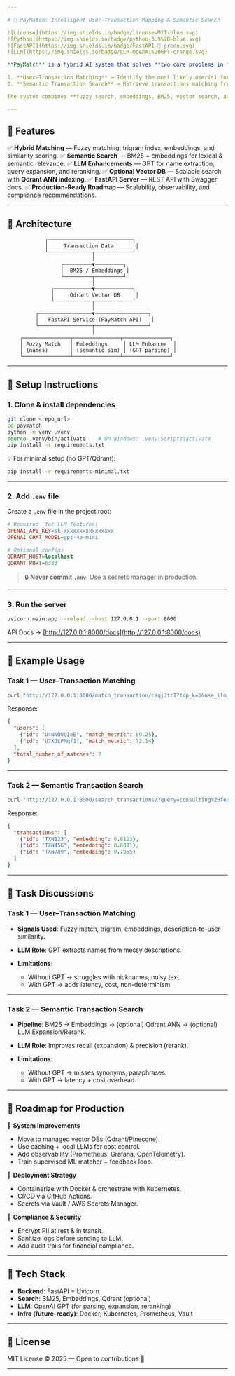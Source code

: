 ```yaml
---

# 🔹 PayMatch: Intelligent User–Transaction Mapping & Semantic Search

![License](https://img.shields.io/badge/license-MIT-blue.svg)
![Python](https://img.shields.io/badge/python-3.9%2B-blue.svg)
![FastAPI](https://img.shields.io/badge/FastAPI-🚀-green.svg)
![LLM](https://img.shields.io/badge/LLM-OpenAI%20GPT-orange.svg)

**PayMatch** is a hybrid AI system that solves **two core problems in financial systems**:

1. **User–Transaction Matching** → Identify the most likely user(s) for a given transaction.
2. **Semantic Transaction Search** → Retrieve transactions matching free-text queries (e.g., *"consulting fee in July"*).

The system combines **fuzzy search, embeddings, BM25, vector search, and optional LLM enhancements (GPT)** to achieve high recall & precision.

---
```


## 🔹 Features

✅ **Hybrid Matching** — Fuzzy matching, trigram index, embeddings, and similarity scoring.
✅ **Semantic Search** — BM25 + embeddings for lexical & semantic relevance.
✅ **LLM Enhancements** — GPT for name extraction, query expansion, and reranking.
✅ **Optional Vector DB** — Scalable search with **Qdrant ANN indexing**.
✅ **FastAPI Server** — REST API with Swagger docs.
✅ **Production-Ready Roadmap** — Scalability, observability, and compliance recommendations.

---

## 🔹 Architecture

```
            ┌───────────────────────────┐
            │     Transaction Data       │
            └──────────────┬────────────┘
                           │
                 ┌─────────▼─────────┐
                 │  BM25 / Embeddings │
                 └─────────┬─────────┘
                           │
              ┌────────────▼────────────┐
              │     Qdrant Vector DB     │
              └────────────┬────────────┘
                           │
         ┌─────────────────▼─────────────────┐
         │   FastAPI Service (PayMatch API)   │
         └─────────────────┬─────────────────┘
                           │
    ┌───────────────┬───────────────┬───────────────┐
    │ Fuzzy Match   │ Embeddings     │ LLM Enhancer  │
    │ (names)       │ (semantic sim) │ (GPT parsing) │
    └───────────────┴───────────────┴───────────────┘
```

---

## 🔹 Setup Instructions

### 1. Clone & install dependencies

```bash
git clone <repo_url>
cd paymatch
python -m venv .venv
source .venv/bin/activate    # On Windows: .venv\Scripts\activate
pip install -r requirements.txt
```

💡 For minimal setup (no GPT/Qdrant):

```bash
pip install -r requirements-minimal.txt
```

---

### 2. Add `.env` file

Create a `.env` file in the project root:

```ini
# Required (for LLM features)
OPENAI_API_KEY=sk-xxxxxxxxxxxxxxxx
OPENAI_CHAT_MODEL=gpt-4o-mini

# Optional configs
QDRANT_HOST=localhost
QDRANT_PORT=6333
```

> 🔒 **Never commit `.env`**. Use a secrets manager in production.

---

### 3. Run the server

```bash
uvicorn main:app --reload --host 127.0.0.1 --port 8000
```

API Docs → [http://127.0.0.1:8000/docs](http://127.0.0.1:8000/docs)

---

## 🔹 Example Usage

### Task 1 — User–Transaction Matching

```bash
curl "http://127.0.0.1:8000/match_transaction/caqjJtrI?top_k=5&use_llm_for_parse=true"
```

Response:

```json
{
  "users": [
    {"id": "U4NNQUQIeE", "match_metric": 89.25},
    {"id": "U7XJLPMqf1", "match_metric": 72.14}
  ],
  "total_number_of_matches": 2
}
```

---

### Task 2 — Semantic Transaction Search

```bash
curl "http://127.0.0.1:8000/search_transactions/?query=consulting%20fee&top_k=5&use_llm_for_expansion=true&use_llm_for_rerank=true"
```

Response:

```json
{
  "transactions": [
    {"id": "TXN123", "embedding": 0.8123},
    {"id": "TXN456", "embedding": 0.8011},
    {"id": "TXN789", "embedding": 0.7955}
  ]
}
```

---

## 🔹 Task Discussions

### Task 1 — User–Transaction Matching

* **Signals Used**: Fuzzy match, trigram, embeddings, description-to-user similarity.
* **LLM Role**: GPT extracts names from messy descriptions.
* **Limitations**:

  * Without GPT → struggles with nicknames, noisy text.
  * With GPT → adds latency, cost, non-determinism.

---

### Task 2 — Semantic Transaction Search

* **Pipeline**: BM25 → Embeddings → (optional) Qdrant ANN → (optional) LLM Expansion/Rerank.
* **LLM Role**: Improves recall (expansion) & precision (rerank).
* **Limitations**:

  * Without GPT → misses synonyms, paraphrases.
  * With GPT → latency + cost overhead.

---

## 🔹 Roadmap for Production

🔧 **System Improvements**

* Move to managed vector DBs (Qdrant/Pinecone).
* Use caching + local LLMs for cost control.
* Add observability (Prometheus, Grafana, OpenTelemetry).
* Train supervised ML matcher + feedback loop.

🚀 **Deployment Strategy**

* Containerize with Docker & orchestrate with Kubernetes.
* CI/CD via GitHub Actions.
* Secrets via Vault / AWS Secrets Manager.

🔐 **Compliance & Security**

* Encrypt PII at rest & in transit.
* Sanitize logs before sending to LLM.
* Add audit trails for financial compliance.

---

## 🔹 Tech Stack

* **Backend**: FastAPI + Uvicorn
* **Search**: BM25, Embeddings, Qdrant (optional)
* **LLM**: OpenAI GPT (for parsing, expansion, reranking)
* **Infra (future-ready)**: Docker, Kubernetes, Prometheus, Vault

---

## 🔹 License

MIT License © 2025 — Open to contributions 🚀

---
